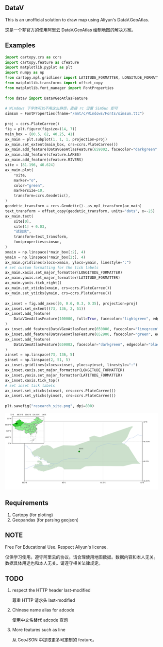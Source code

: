 DataV
-----

This is an unofficial solution to draw map using Aliyun's DataV.GeoAtlas.

这是一个非官方的使用阿里云 DataV.GeoAtlas 绘制地图的解决方案。


## Examples

```python
import cartopy.crs as ccrs
import cartopy.feature as cfeature
import matplotlib.pyplot as plt
import numpy as np
from cartopy.mpl.gridliner import LATITUDE_FORMATTER, LONGITUDE_FORMATTER
from matplotlib.transforms import offset_copy
from matplotlib.font_manager import FontProperties

from datav import DataVGeoAtlasFeature

# Windows 下字体可以不用这么麻烦，直接 rc 设置 SimSun 即可
simsun = FontProperties(fname="/mnt/c/Windows/Fonts/simsun.ttc")

proj = ccrs.PlateCarree()
fig = plt.figure(figsize=(14, 7))
main_box = (80.5, 82, 40.25, 41)
ax_main = plt.subplot(1, 1, 1, projection=proj)
ax_main.set_extent(main_box, crs=ccrs.PlateCarree())
ax_main.add_feature(DataVGeoAtlasFeature(659002, facecolor="darkgreen", alpha=0.2))  # 阿拉尔
ax_main.add_feature(cfeature.LAKES)
ax_main.add_feature(cfeature.RIVERS)
site = (81.196, 40.624)
ax_main.plot(
    *site,
    marker="o",
    color="green",
    markersize=10,
    transform=ccrs.Geodetic(),
)
geodetic_transform = ccrs.Geodetic()._as_mpl_transform(ax_main)
text_transform = offset_copy(geodetic_transform, units="dots", x=-25)
ax_main.text(
    site[0],
    site[1] + 0.03,
    "试验站",
    transform=text_transform,
    fontproperties=simsun,
)
xmain = np.linspace(*main_box[:2], 4)
ymain = np.linspace(*main_box[2:], 4)
ax_main.gridlines(xlocs=xmain, ylocs=ymain, linestyle=":")
# set custom formatting for the tick labels
ax_main.xaxis.set_major_formatter(LONGITUDE_FORMATTER)
ax_main.yaxis.set_major_formatter(LATITUDE_FORMATTER)
ax_main.yaxis.tick_right()
ax_main.set_xticks(xmain, crs=ccrs.PlateCarree())
ax_main.set_yticks(ymain, crs=ccrs.PlateCarree())

ax_inset = fig.add_axes([0, 0.6, 0.3, 0.35], projection=proj)
ax_inset.set_extent((73, 136, 2, 51))
ax_inset.add_feature(
    DataVGeoAtlasFeature(100000, full=True, facecolor="lightgreen", edgecolor="gray")
)
ax_inset.add_feature(DataVGeoAtlasFeature(650000, facecolor="limegreen"))
ax_inset.add_feature(DataVGeoAtlasFeature(652900, facecolor="green", edgecolor="none"))
ax_inset.add_feature(
    DataVGeoAtlasFeature(659002, facecolor="darkgreen", edgecolor="black")
)
xinset = np.linspace(73, 136, 5)
yinset = np.linspace(2, 51, 5)
ax_inset.gridlines(xlocs=xinset, ylocs=yinset, linestyle=":")
ax_inset.xaxis.set_major_formatter(LONGITUDE_FORMATTER)
ax_inset.yaxis.set_major_formatter(LATITUDE_FORMATTER)
ax_inset.xaxis.tick_top()
# set inset tick labels
ax_inset.set_xticks(xinset, crs=ccrs.PlateCarree())
ax_inset.set_yticks(yinset, crs=ccrs.PlateCarree())

plt.savefig("research_site.png", dpi=800)
```

![Research site](research_site.png)

## Requirements

1. Cartopy (for ploting)
2. Geopandas (for parsing geojson)

## NOTE

Free For Educational Use. Respect Aliyun's license. 

仅供学习使用。遵守阿里云的协议。请合理使用地图数据。数据内容和本人无关。数据具体用途也和本人无关。请遵守相关法律规定。

## TODO

1. respect the HTTP header last-modified

   尊重 HTTP 请求头 last-modified

2. Chinese name alias for adcode

   使用中文名替代 adcode 查询

3. More features such as line

   从 GeoJSON 中提取更多可定制的 feature。
